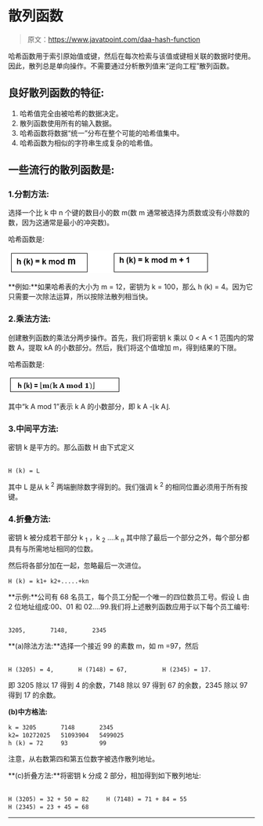 # 散列函数

> 原文：<https://www.javatpoint.com/daa-hash-function>

哈希函数用于索引原始值或键，然后在每次检索与该值或键相关联的数据时使用。因此，散列总是单向操作。不需要通过分析散列值来“逆向工程”散列函数。

## 良好散列函数的特征:

1.  哈希值完全由被哈希的数据决定。
2.  散列函数使用所有的输入数据。
3.  哈希函数将数据“统一”分布在整个可能的哈希值集中。
4.  哈希函数为相似的字符串生成复杂的哈希值。

## 一些流行的散列函数是:

### 1.分割方法:

选择一个比 k 中 n 个键的数目小的数 m(数 m 通常被选择为质数或没有小除数的数，因为这通常是最小的冲突数)。

哈希函数是:

![DAA Hash Function](img/71ed6c38061e1bcf43c2054e557325e5.png)

**例如:**如果哈希表的大小为 m = 12，密钥为 k = 100，那么 h (k) = 4。因为它只需要一次除法运算，所以按除法散列相当快。

### 2.乘法方法:

创建散列函数的乘法分两步操作。首先，我们将密钥 k 乘以 0 < A < 1 范围内的常数 A，提取 kA 的小数部分。然后，我们将这个值增加 m，得到结果的下限。

哈希函数是:

![DAA Hash Function](img/0b02da0cce5d137289307d54887aaa52.png)

其中“k A mod 1”表示 k A 的小数部分，即 k A -⌊k A⌋.

### 3.中间平方法:

密钥 k 是平方的。那么函数 H 由下式定义

```

H (k) = L

```

其中 L 是从 k <sup>2</sup> 两端删除数字得到的。我们强调 k <sup>2</sup> 的相同位置必须用于所有按键。

### 4.折叠方法:

密钥 k 被分成若干部分 k <sub>1</sub> ，k <sub>2</sub> ....k <sub>n</sub> 其中除了最后一个部分之外，每个部分都具有与所需地址相同的位数。

然后将各部分加在一起，忽略最后一次进位。

```
H (k) = k1+ k2+.....+kn

```

**示例:**公司有 68 名员工，每个员工分配一个唯一的四位数员工号。假设 L 由 2 位地址组成:00、01 和 02....99.我们将上述散列函数应用于以下每个员工编号:

```

3205,		7148,		2345

```

**(a)除法方法:**选择一个接近 99 的素数 m，如 m =97，然后

```

H (3205) = 4,		H (7148) = 67,			H (2345) = 17.

```

即 3205 除以 17 得到 4 的余数，7148 除以 97 得到 67 的余数，2345 除以 97 得到 17 的余数。

**(b)中方格法:**

```
k = 3205       7148       2345
k2= 10272025   51093904   5499025
h (k) = 72     93         99

```

注意，从右数第四和第五位数字被选作散列地址。

**(c)折叠方法:**将密钥 k 分成 2 部分，相加得到如下散列地址:

```

H (3205) = 32 + 50 = 82		H (7148) = 71 + 84 = 55
H (2345) = 23 + 45 = 68

```

* * *